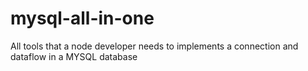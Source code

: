 # mysql-all-in-one
 All tools that a node developer needs to implements a connection and dataflow in a MYSQL database
